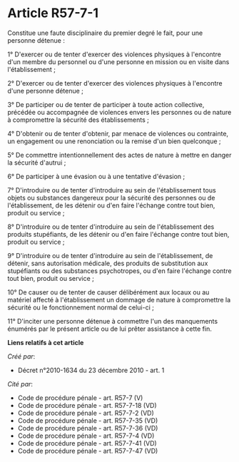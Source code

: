 # Article R57-7-1

Constitue une faute disciplinaire du premier degré le fait, pour une personne détenue : 

1° D'exercer ou de tenter d'exercer des violences physiques à l'encontre d'un membre du personnel ou d'une personne en
mission ou en visite dans l'établissement ; 

2° D'exercer ou de tenter d'exercer des violences physiques à l'encontre d'une personne détenue ; 

3° De participer ou de tenter de participer à toute action collective, précédée ou accompagnée de violences envers les
personnes ou de nature à compromettre la sécurité des établissements ; 

4° D'obtenir ou de tenter d'obtenir, par menace de violences ou contrainte, un engagement ou une renonciation ou la remise
d'un bien quelconque ; 

5° De commettre intentionnellement des actes de nature à mettre en danger la sécurité d'autrui ; 

6° De participer à une évasion ou à une tentative d'évasion ; 

7° D'introduire ou de tenter d'introduire au sein de l'établissement tous objets ou substances dangereux pour la sécurité des
personnes ou de l'établissement, de les détenir ou d'en faire l'échange contre tout bien, produit ou service ; 

8° D'introduire ou de tenter d'introduire au sein de l'établissement des produits stupéfiants, de les détenir ou d'en faire
l'échange contre tout bien, produit ou service ; 

9° D'introduire ou de tenter d'introduire au sein de l'établissement, de détenir, sans autorisation médicale, des produits de
substitution aux stupéfiants ou des substances psychotropes, ou d'en faire l'échange contre tout bien, produit ou service ; 

10° De causer ou de tenter de causer délibérément aux locaux ou au matériel affecté à l'établissement un dommage de nature à
compromettre la sécurité ou le fonctionnement normal de celui-ci ; 

11° D'inciter une personne détenue à commettre l'un des manquements énumérés par le présent article ou de lui prêter
assistance à cette fin.

**Liens relatifs à cet article**

_Créé par_:

  - Décret n°2010-1634 du 23 décembre 2010 - art. 1

_Cité par_:

  - Code de procédure pénale - art. R57-7 (V)
  - Code de procédure pénale - art. R57-7-18 (VD)
  - Code de procédure pénale - art. R57-7-2 (VD)
  - Code de procédure pénale - art. R57-7-35 (VD)
  - Code de procédure pénale - art. R57-7-36 (VD)
  - Code de procédure pénale - art. R57-7-4 (VD)
  - Code de procédure pénale - art. R57-7-41 (VD)
  - Code de procédure pénale - art. R57-7-47 (VD)
